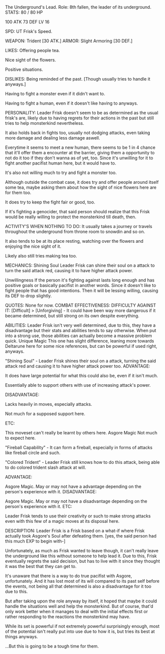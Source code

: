 The Underground's Lead.
Role: 8th fallen, the leader of its underground.
STATS:
80 / 80 HP

100 ATK
73 DEF
LV 16

SPD: UT Frisk's Speed.

WEAPON: Trident [30 ATK.]
ARMOR: Slight Armoring [30 DEF.]

LIKES:
Offering people tea.

Nice sight of the flowers.

Positive situations.

DISLIKES:
Being reminded of the past. [Though usually tries to handle it anyways.]

Having to fight a monster even if it didn't want to.

Having to fight a human, even if it doesn't like having to anyways.

PERSONALITY:
Leader Frisk doesn't seem to be as determined as the usual frisk's are, likely due to having regrets for their actions in the past but still tries to help monsterkind nevertheless.

It also holds back in fights too, usually not dodging attacks, even taking more damage and dealing less damage aswell.

Everytime it seems to meet a new human, there seems to be 1 in 4 chance that it'll offer them a encounter at the barrier, giving them a opportunity to not do it too if they don't wanna as of yet, too. Since it's unwilling for it to fight another pacifist human here, but it would have to.

It's also not willing much to try and fight a monster too.

Although outside the combat case, it does try and offer people around itself some tea, maybe asking them about how the sight of nice flowers here are for them too.

It does try to keep the fight fair or good, too.

If it's fighting a genocider, that said person should realize that this Frisk would be really willing to protect the monsterkind till death, then.

ACTIVITY'S WHEN NOTHING TO DO:
It usually takes a journey or travels throughout the underground from throne room to snowdin and so on.

It also tends to be at its place resting, watching over the flowers and enjoying the nice sight of it.

Likely also still tries making tea too.

MECHANICS:
Shining Soul
Leader Frisk can shine their soul on a attack to turn the said attack red, causing it to have higher attack power.

Unwillingness
If the person it's fighting against lasts long enough and has positive goals or basically pacifist in another words. Since it doesn't like to fight people that has good intentions.
Then it will be lessing willing, causing its DEF to drop slightly.

QUOTES:
None for now.
COMBAT EFFECTIVENESS:
DIFFICULTY AGAINST IT: [Difficult] > [Unforgiving] - It could have been way more dangerous if it became determined, but still strong on its own despite everything.


ABILITIES:
Leader Frisk isn't very well determined, due to this, they have a disadvantage but their stats and abilities tends to say otherwise.
When put into a strong use, those abilities can actually become a massive problem quick.
Unique Magic
This one has slight difference, leaning more towards Deltarune here for some nice references, but can be powerful if used right, anyways.

"Shining Soul" -
Leader Frisk shines their soul on a attack, turning the said attack red and causing it to have higher attack power too.
ADVANTAGE:

It does have large potential for what this could also be, even if it isn't much.

Essentially able to support others with use of increasing attack's power.

DISADVANTAGE:

Lacks heavily in moves, especially attacks.

Not much for a supposed support here.

ETC:

This moveset can't really be learnt by others here.
Asgore Magic
Not much to expect here.

"Fireball Capability" -
It can form a fireball, especially in forms of attacks like fireball circle and such.

"Colored Trident" -
Leader Frisk still knows how to do this attack, being able to do colored trident slash attack at will.

ADVANTAGE:

Asgore Magic. May or may not have a advantage depending on the person's experience with it.
DISADVANTAGE:

Asgore Magic. May or may not have a disadvantage depending on the person's experience with it.
ETC:

Leader Frisk tends to use their creativity or such to make strong attacks even with this few of a magic moves at its disposal here.


DESCRIPTION:
Leader Frisk is a Frisk based on a what-if where Frisk actually took Asgore's Soul after defeating them. [yes, the said person had this much EXP to begin with-]

Unfortunately, as much as Frisk wanted to leave though, it can't really leave the underground like this without someone to help lead it. Due to this, Frisk eventually regrets the said decision, but has to live with it since they thought it was the best that they can get to.

It's unaware that there is a way to do true pacifist with Asgore, unfortunately. And it has lost most of its will compared to its past self before the events, not being all that determined is also a disadvantage for it too due to this.

But after taking upon the role anyway by itself, it hoped that maybe it could handle the situations well and help the monsterkind. But of course, that'd only work better when it manages to deal with the initial effects first or rather responding to the reactions the monsterkind may have.

While its set is powerful if not extremely powerful surprisingly enough, most of the potential isn't really put into use due to how it is, but tries its best at things anyways.

...But this is going to be a tough time for them.
